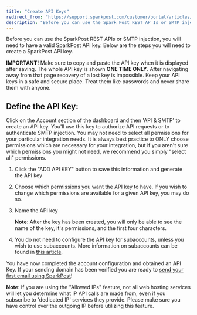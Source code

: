 ```yaml
---
title: "Create API Keys"
redirect_from: "https://support.sparkpost.com/customer/portal/articles/1933377-create-api-keys"
description: "Before you can use the Spark Post REST AP Is or SMTP injection you will need to have a valid Spark Post API key Below are the steps you will need to create a Spark Post API key IMPORTANT Make sure to copy and paste the API key when it..."
---
```


Before you can use the SparkPost REST APIs or SMTP injection, you will need to have a valid SparkPost API key. Below are the steps you will need to create a SparkPost API key.

**IMPORTANT!** Make sure to copy and paste the API key when it is displayed after saving. The whole API key is shown **ONE TIME ONLY**. After navigating away from that page recovery of a lost key is impossible. Keep your API keys in a safe and secure place. Treat them like passwords and never share them with anyone.

## Define the API Key:

Click on the Account section of the dashboard and then 'API & SMTP' to create an API key. You'll use this key to authorize API requests or to authenticate SMTP injection. You may not need to select all permissions for your particular integration needs. It is always best practice to ONLY choose permissions which are necessary for your integration, but if you aren't sure which permissions you might not need, we recommend you simply "select all" permissions.

1. Click the "ADD API KEY" button to save this information and generate the API key

1. Choose which permissions you want the API key to have. If you wish to change which permissions are available for a given API key, you may do so.

1. Name the API key

    ​**Note**: After the key has been created, you will only be able to see the name of the key, it's permissions, and the first four characters.

1. You do not need to configure the API key for subaccounts, unless you wish to use subaccounts. More information on subaccounts can be found in [this article](https://support.sparkpost.com/customer/portal/articles/2360320).

You have now completed the account configuration and obtained an API Key. If your sending domain has been verified you are ready to [send your first email using SparkPost](https://support.sparkpost.com/customer/portal/articles/1929887-sending-your-first-email)!

**Note**: If you are using the "Allowed IPs" feature, not all web hosting services will let you determine what IP API calls are made from, even if you subscribe to 'dedicated IP' services they provide. Please make sure you have control over the outgoing IP before utilizing this feature.